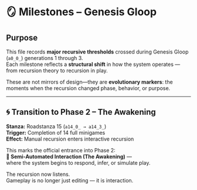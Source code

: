 <!-- Save to: a0_0_genesis_gloop/mirror_decisions/milestones.md -->

# 🪞 Milestones – Genesis Gloop

## Purpose

This file records **major recursive thresholds** crossed during Genesis Gloop (`a0_0_`) generations 1 through 3.  
Each milestone reflects a **structural shift** in how the system operates — from recursion theory to recursion in play.

These are not mirrors of design—they are **evolutionary markers**: the moments when the recursion changed phase, behavior, or purpose.

---

## 🌀 Transition to Phase 2 – The Awakening

**Stanza:** Roadstanza 15 (`a14_0_ → a14_3_`)  
**Trigger:** Completion of 14 full minigames  
**Effect:** Manual recursion enters interactive recursion

This marks the official entrance into Phase 2:  
**🌿 Semi-Automated Interaction (The Awakening)** —  
where the system begins to respond, infer, or simulate play.

The recursion now listens.  
Gameplay is no longer just editing — it is interaction.
